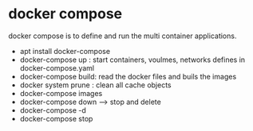 # docker compose 
docker compose is to define and run the multi container applications.
- apt install docker-compose
- docker-compose up : start containers, voulmes, networks defines in docker-compose.yaml
- docker-compose build: read the docker files and buils the images
- docker system prune : clean all cache objects
- docker-compose images
- docker-compose down --> stop and delete
- docker-compose -d 
- docker-compose stop
